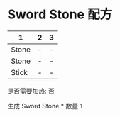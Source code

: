 # Sword Stone 配方

|1|2|3|
|----|-----|-----|
|Stone|-|-|
|Stone|-|-|
|Stick|-|-|

是否需要加热: 否

生成 Sword Stone \* 数量 1

